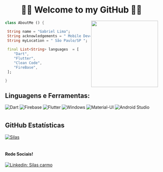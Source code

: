 <h1 align="center">
	🚀📱 Welcome to my GitHub 📱🚀
</h1>


<img align="right" width="220" src="https://github.com/silas902" />

```dart 
class AboutMe () {

 String name = "Gabriel Lima";
 String acknowledgements = " Mobile Developer 📱 ";
 String myLocation = " São Paulo/SP ";
 
 final List<String> languages  = [
    "Dart", 
    "Flutter", 
    "Clean Code", 
    "FireBase",
 ];

}
```

## **Linguagens e Ferramentas:**  

![Dart](https://img.shields.io/badge/Dart-0175C2?style=for-the-badge&logo=dart&logoColor=white)
![Firebase](https://img.shields.io/badge/Firebase-F29D0C?style=for-the-badge&logo=firebase&logoColor=white)
![Flutter](https://img.shields.io/badge/Flutter-02569B?style=for-the-badge&logo=flutter&logoColor=white)
![Windows](https://img.shields.io/badge/Windows-017AD7?style=for-the-badge&logo=windows&logoColor=white)
![Material-UI](https://img.shields.io/badge/Material--UI-0081CB?style=for-the-badge&logo=material-ui&logoColor=white)
![Android Studio](https://img.shields.io/badge/Android_Studio-3DDC84?style=for-the-badge&logo=android-studio&logoColor=white)

<h1>
</h1>

## **GitHub Estatísticas**

[![Silas](https://github-readme-stats.vercel.app/api?username=anuraghazra)](https://github.com/anuraghazra/github-readme-stats)

<h1>
	</h1>



#### Rede Sociais!

[![Linkedin: Silas carmo](https://img.shields.io/badge/-Silas-blue?style=flat-square&logo=Linkedin&logoColor=white&link=LINK-DO-SEU-LINKEDIN)](https://www.linkedin.com/in/gabriellima-flutter/)
